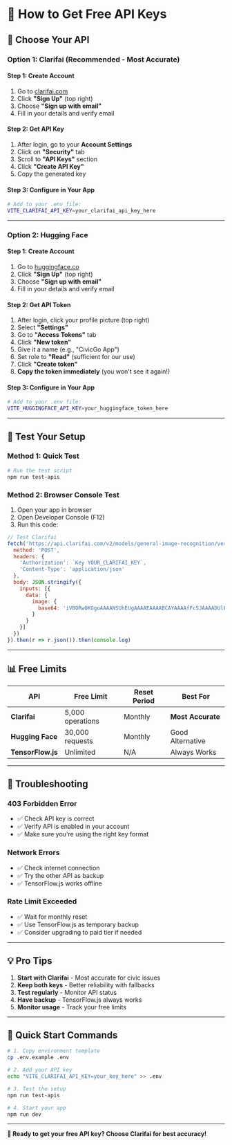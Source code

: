# 🔑 **How to Get Free API Keys**

## 🎯 **Choose Your API**

### **Option 1: Clarifai (Recommended - Most Accurate)**

#### **Step 1: Create Account**
1. Go to [clarifai.com](https://clarifai.com/)
2. Click **"Sign Up"** (top right)
3. Choose **"Sign up with email"**
4. Fill in your details and verify email

#### **Step 2: Get API Key**
1. After login, go to your **Account Settings**
2. Click on **"Security"** tab
3. Scroll to **"API Keys"** section
4. Click **"Create API Key"**
5. Copy the generated key

#### **Step 3: Configure in Your App**
```bash
# Add to your .env file:
VITE_CLARIFAI_API_KEY=your_clarifai_api_key_here
```

---

### **Option 2: Hugging Face**

#### **Step 1: Create Account**
1. Go to [huggingface.co](https://huggingface.co/)
2. Click **"Sign Up"** (top right)
3. Choose **"Sign up with email"**
4. Fill in your details and verify email

#### **Step 2: Get API Token**
1. After login, click your profile picture (top right)
2. Select **"Settings"**
3. Go to **"Access Tokens"** tab
4. Click **"New token"**
5. Give it a name (e.g., "CivicGo App")
6. Set role to **"Read"** (sufficient for our use)
7. Click **"Create token"**
8. **Copy the token immediately** (you won't see it again!)

#### **Step 3: Configure in Your App**
```bash
# Add to your .env file:
VITE_HUGGINGFACE_API_KEY=your_huggingface_token_here
```

---

## 🧪 **Test Your Setup**

### **Method 1: Quick Test**
```bash
# Run the test script
npm run test-apis
```

### **Method 2: Browser Console Test**
1. Open your app in browser
2. Open Developer Console (F12)
3. Run this code:
```javascript
// Test Clarifai
fetch('https://api.clarifai.com/v2/models/general-image-recognition/versions/aa7f35c01e0642fda5cf400f543e7c7f/outputs', {
  method: 'POST',
  headers: {
    'Authorization': `Key YOUR_CLARIFAI_KEY`,
    'Content-Type': 'application/json'
  },
  body: JSON.stringify({
    inputs: [{
      data: {
        image: {
          base64: 'iVBORw0KGgoAAAANSUhEUgAAAAEAAAABCAYAAAAfFcSJAAAADUlEQVR42mNkYPhfDwAChwGA60e6kgAAAABJRU5ErkJggg=='
        }
      }
    }]
  })
}).then(r => r.json()).then(console.log)
```

---

## 📊 **Free Limits**

| API | Free Limit | Reset Period | Best For |
|-----|------------|--------------|----------|
| **Clarifai** | 5,000 operations | Monthly | **Most Accurate** |
| **Hugging Face** | 30,000 requests | Monthly | Good Alternative |
| **TensorFlow.js** | Unlimited | N/A | Always Works |

---

## 🚨 **Troubleshooting**

### **403 Forbidden Error**
- ✅ Check API key is correct
- ✅ Verify API is enabled in your account
- ✅ Make sure you're using the right key format

### **Network Errors**
- ✅ Check internet connection
- ✅ Try the other API as backup
- ✅ TensorFlow.js works offline

### **Rate Limit Exceeded**
- ✅ Wait for monthly reset
- ✅ Use TensorFlow.js as temporary backup
- ✅ Consider upgrading to paid tier if needed

---

## 💡 **Pro Tips**

1. **Start with Clarifai** - Most accurate for civic issues
2. **Keep both keys** - Better reliability with fallbacks
3. **Test regularly** - Monitor API status
4. **Have backup** - TensorFlow.js always works
5. **Monitor usage** - Track your free limits

---

## 🎯 **Quick Start Commands**

```bash
# 1. Copy environment template
cp .env.example .env

# 2. Add your API key
echo "VITE_CLARIFAI_API_KEY=your_key_here" >> .env

# 3. Test the setup
npm run test-apis

# 4. Start your app
npm run dev
```

---

**🎉 Ready to get your free API key? Choose Clarifai for best accuracy!**

